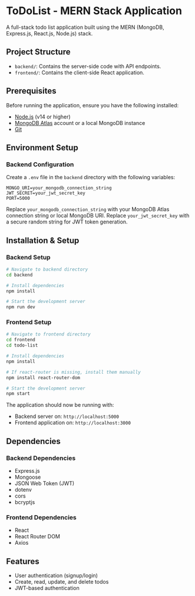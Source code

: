 # ToDoList - MERN Stack Application

A full-stack todo list application built using the MERN (MongoDB, Express.js, React.js, Node.js) stack.

## Project Structure
- `backend/`: Contains the server-side code with API endpoints.
- `frontend/`: Contains the client-side React application.

## Prerequisites
Before running the application, ensure you have the following installed:
- [Node.js](https://nodejs.org/) (v14 or higher)
- [MongoDB Atlas](https://www.mongodb.com/cloud/atlas) account or a local MongoDB instance
- [Git](https://git-scm.com/)

## Environment Setup

### Backend Configuration
Create a `.env` file in the `backend` directory with the following variables:
```
MONGO_URI=your_mongodb_connection_string
JWT_SECRET=your_jwt_secret_key
PORT=5000
```

Replace `your_mongodb_connection_string` with your MongoDB Atlas connection string or local MongoDB URI.
Replace `your_jwt_secret_key` with a secure random string for JWT token generation.

## Installation & Setup

### Backend Setup
```bash
# Navigate to backend directory
cd backend

# Install dependencies
npm install

# Start the development server
npm run dev
```

### Frontend Setup
```bash
# Navigate to frontend directory
cd frontend
cd todo-list

# Install dependencies
npm install

# If react-router is missing, install them manually
npm install react-router-dom 

# Start the development server
npm start
```

The application should now be running with:
- Backend server on: `http://localhost:5000`
- Frontend application on: `http://localhost:3000`

## Dependencies

### Backend Dependencies
- Express.js
- Mongoose
- JSON Web Token (JWT)
- dotenv
- cors
- bcryptjs

### Frontend Dependencies
- React
- React Router DOM
- Axios

## Features
- User authentication (signup/login)
- Create, read, update, and delete todos
- JWT-based authentication

